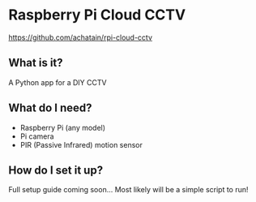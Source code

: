 Raspberry Pi Cloud CCTV
=========================

https://github.com/achatain/rpi-cloud-cctv

## What is it?
A Python app for a DIY CCTV

## What do I need?
- Raspberry Pi (any model)
- Pi camera
- PIR (Passive Infrared) motion sensor

## How do I set it up?
Full setup guide coming soon... Most likely will be a simple script to run!
